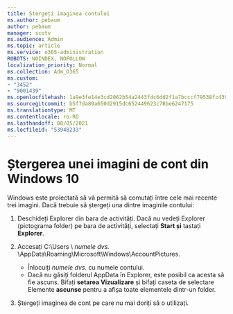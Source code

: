 ```yaml
---
title: Ștergeți imaginea contului
ms.author: pebaum
author: pebaum
manager: scotv
ms.audience: Admin
ms.topic: article
ms.service: o365-administration
ROBOTS: NOINDEX, NOFOLLOW
localization_priority: Normal
ms.collection: Adm_O365
ms.custom:
- "3452"
- "9001439"
ms.openlocfilehash: 1a9e3fe14e3cd2062b54a2443fdc6dd2f1a7bcccf79538fc439295ce43082149
ms.sourcegitcommit: b5f7da89a650d2915dc652449623c78be6247175
ms.translationtype: MT
ms.contentlocale: ro-RO
ms.lasthandoff: 08/05/2021
ms.locfileid: "53948233"
---
```

# <a name="delete-an-account-picture-in-windows-10"></a>Ștergerea unei imagini de cont din Windows 10

Windows este proiectată să vă permită să comutați între cele mai recente trei imagini. Dacă trebuie să ștergeți una dintre imaginile contului:

1. Deschideți Explorer din bara de activități. Dacă nu vedeți Explorer (pictograma folder) pe bara de activități, selectați **Start și** tastați **Explorer**.

2. Accesați C:\Users \\ *numele dvs.* \AppData\Roaming\Microsoft\Windows\AccountPictures. 
    - Înlocuiți *numele dvs.* cu numele contului.
    - Dacă nu găsiți folderul AppData în Explorer, este posibil ca acesta să fie ascuns. Bifați **setarea Vizualizare** și bifați caseta de selectare Elemente **ascunse** pentru a afișa toate elementele dintr-un folder.

3. Ștergeți imaginea de cont pe care nu mai doriți să o utilizați.
 
 